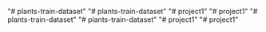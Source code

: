 "# plants-train-dataset" 
"# plants-train-dataset" 
"# project1" 
"# project1" 
"# plants-train-dataset" 
"# plants-train-dataset" 
"# project1" 
"# project1" 
